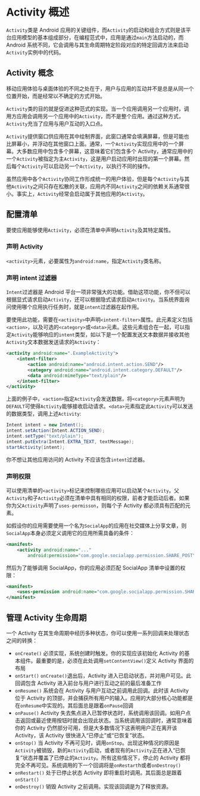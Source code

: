 # Activity 概述
`Activity`类是 Android 应用的关键组件，而`Activity`的启动和组合方式则是该平台应用模型的基本组成部分，在编程范式中，应用是通过`main`方法启动的，而 Android 系统不同，它会调用与其生命周期特定阶段对应的特定回调方法来启动`Activity`实例中的代码。

## Activity 概念
移动应用体验与桌面体验的不同之处在于，用户与应用的互动并不是总是从同一个位置开始，而是经常以不确定的方式开始。

`Activity`类的目的就是促进这种范式的实现。当一个应用调用另一个应用时，调用方应用会调用另一个应用中的`Activity`，而不是整个应用。通过这种方式，`Activity`充当了应用与用户互动的入口点。

`Activity`提供窗口供应用在其中绘制界面，此窗口通常会填满屏幕，但是可能也比屏幕小，并浮动在其他窗口上面。通常，一个`Activity`实现应用中的一个屏幕。大多数应用中包含多个屏幕，这意味着它们包含多个 Activity，通常应用中的一个`Activity`被指定为主`Activity`，这是用户启动应用时出现的第一个屏幕。然后每个`Activity`可以启动另一个`Activity`，以执行不同的操作。

虽然应用中各个`Activity`协同工作形成统一的用户体验，但是每个`Activity`与其他`Activity`之间只存在松散的关联，应用内不同`Activity`之间的依赖关系通常很小。事实上，`Activity`经常会启动属于其他应用的`Activity`。

## 配置清单
要使应用能够使用`Activity`，必须在清单中声明`Activity`及其特定属性。
### 声明 Activity
`<activity>`元素，必要属性为`android:name`，指定`Activity`类名称。
### 声明 intent 过滤器
`Intent`过滤器是 Android 平台一项非常强大的功能。借助这项功能，你不但可以根据显式请求启动`Activity`，还可以根据隐式请求启动`Activity`。当系统界面询问使用哪个应用执行任务时，就是`intent`过滤器在起作用。

要使用此功能，需要在`<activity>`中声明`<intent-filter>`属性。此元素定义包括`<action>`，以及可选的`<category>`或`<data>`元素。这些元素组合在一起，可以指定`Activity`能够响应的`intent`类型，如以下是一个配置发送文本数据并接收其他`Activity`文本数据发送请求的`Activity`：
```xml
<activity android:name=".ExampleActivity">
    <intent-filter>
        <action android:name="android.intent.action.SEND"/>
        <category android:name="android.intent.category.DEFAULT"/>
        <data android:mimeType="text/plain"/>
    </intent-filter>
</activity>
```
上面的例子中，`<action>`指定`Activity`会发送数据，将`<category>`元素声明为`DEFAULT`可使得`Activity`能够接收启动请求。`<data>`元素指定此`Activity`可以发送的数据类型，调用上述`Activity`:
```java
Intent intent = new Intent();
intent.setAction(Intent.ACTION_SEND);
intent.setType("text/plain");
intent.putExtra(Intent.EXTRA_TEXT, textMessage);
startActivity(intent);
```
你不想让其他应用访问的 Activity 不应该包含`intent`过滤器。
### 声明权限
可以使用清单的`<activity>`标记来控制哪些应用可以启动某个`Activity`。父`Activity`和子`Activity`必须在清单中具有相同的权限，前者才能启动后者。如果你为父`Activity`声明了`uses-permisson`，则每个子 Activity 都必须具有匹配的元素。

如假设你的应用需要使用一个名为`SocialApp`的应用在社交媒体上分享文章，则`SocialApp`本身必须定义调用它的应用所需具备的条件：
```xml
<manifest>
    <activity android:name="..." 
        android:permission="com.google.socialapp.permission.SHARE_POST"/>
```
然后为了能够调用 SocialApp，你的应用必须匹配 SocialApp 清单中设置的权限：
```xml
<manifest>
    <uses-permission android:name="com.google.socialapp.permission.SHARE_POST"/>
</manifest>
```

## 管理 Activity 生命周期
一个 Activity 在其生命周期中经历多种状态，你可以使用一系列回调来处理状态之间的转换：
- `onCreate()` 必须实现，系统创建时触发。你的实现应该初始化 Activity 的基本组件。最重要的是，必须在此处调用`setContentView()`定义 Activity 界面的布局
- `onStart()` `onCreate()`退出后，Activity 进入已启动状态，并对用户可见。此回调包含 Activity 进入前台与用户进行互动之前的最后准备工作
- `onResume()` 系统会在 Activity 与用户互动之前调用此回调。此时该 Activity 位于 Activity 的顶部，并会捕获所有用户的输入。应用的大部分核心功能都是在`onResume`中实现的。其后面总是跟着`onPause`回调
- `onPause()` Activity 失去焦点进入已暂停状态时，系统调用该回调。如用户点击返回或最近使用按钮时就会出现此状态。当系统调用该回调时，通常意味着你的 Activity 仍然部分可用，但是大多数情况下这表明用户正在离开该 Activity，该 Activity 很快进入“已停止”或“已恢复”状态。
- `onStop()` 当 Activity 不再可见时，调用`onStop`。出现这种情况的原因是`Activity`被销毁，新的`Activity`启动，或者现有的`Activity`正在进入“已恢复”状态并覆盖了已停止的`Activity`。所有这些情况下，停止的 Activity 都将完全不再可见。系统调用的下一个回调将是`onRestart`h或者`onDestroy()`
- `onRestart()` 处于已停止状态 Activity 即将重启时调用。其后面总是跟着`onStart()`
- `onDestroy()` 销毁 Activity 之前调用。实现该回调是为了释放资源。